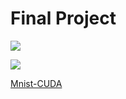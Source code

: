 # Final Project

![](assets/mnist.png)

![](assets/architecture.png)

[Mnist-CUDA](https://github.com/Infatoshi/mnist-cuda)